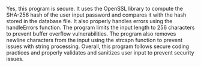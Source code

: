 
Yes, this program is secure. It uses the OpenSSL library to compute the SHA-256 hash of the user input password and compares it with the hash stored in the database file. It also properly handles errors using the handleErrors function. The program limits the input length to 256 characters to prevent buffer overflow vulnerabilities. The program also removes newline characters from the input using the strcspn function to prevent issues with string processing. Overall, this program follows secure coding practices and properly validates and sanitizes user input to prevent security issues.

